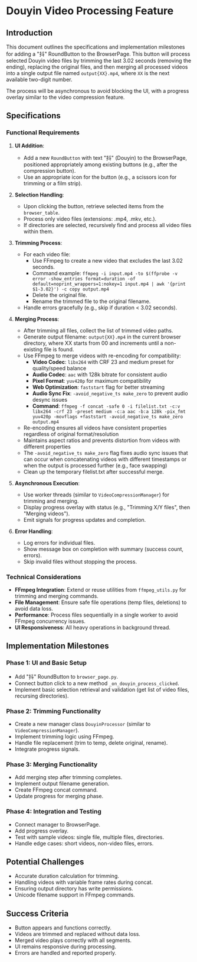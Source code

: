 # Douyin Video Processing Feature

## Introduction

This document outlines the specifications and implementation milestones for adding a "抖" RoundButton to the BrowserPage. This button will process selected Douyin video files by trimming the last 3.02 seconds (removing the ending), replacing the original files, and then merging all processed videos into a single output file named `output{XX}.mp4`, where `XX` is the next available two-digit number.

The process will be asynchronous to avoid blocking the UI, with a progress overlay similar to the video compression feature.

## Specifications

### Functional Requirements

1. **UI Addition**:

   - Add a new `RoundButton` with text "抖" (Douyin) to the BrowserPage, positioned appropriately among existing buttons (e.g., after the compression button).
   - Use an appropriate icon for the button (e.g., a scissors icon for trimming or a film strip).

2. **Selection Handling**:

   - Upon clicking the button, retrieve selected items from the `browser_table`.
   - Process only video files (extensions: .mp4, .mkv, etc.).
   - If directories are selected, recursively find and process all video files within them.

3. **Trimming Process**:

   - For each video file:
     - Use FFmpeg to create a new video that excludes the last 3.02 seconds.
     - Command example: `ffmpeg -i input.mp4 -to $(ffprobe -v error -show_entries format=duration -of default=noprint_wrappers=1:nokey=1 input.mp4 | awk '{print $1-3.02}') -c copy output.mp4`
     - Delete the original file.
     - Rename the trimmed file to the original filename.
   - Handle errors gracefully (e.g., skip if duration < 3.02 seconds).

4. **Merging Process**:

   - After trimming all files, collect the list of trimmed video paths.
   - Generate output filename: `output{XX}.mp4` in the current browser directory, where XX starts from 00 and increments until a non-existing file is found.
   - Use FFmpeg to merge videos with re-encoding for compatibility:
     - **Video Codec**: `libx264` with CRF 23 and medium preset for quality/speed balance
     - **Audio Codec**: `aac` with 128k bitrate for consistent audio
     - **Pixel Format**: `yuv420p` for maximum compatibility
     - **Web Optimization**: `faststart` flag for better streaming
     - **Audio Sync Fix**: `-avoid_negative_ts make_zero` to prevent audio desync issues
     - **Command**: `ffmpeg -f concat -safe 0 -i filelist.txt -c:v libx264 -crf 23 -preset medium -c:a aac -b:a 128k -pix_fmt yuv420p -movflags +faststart -avoid_negative_ts make_zero output.mp4`
   - Re-encoding ensures all videos have consistent properties regardless of original format/resolution
   - Maintains aspect ratios and prevents distortion from videos with different properties
   - The `-avoid_negative_ts make_zero` flag fixes audio sync issues that can occur when concatenating videos with different timestamps or when the output is processed further (e.g., face swapping)
   - Clean up the temporary filelist.txt after successful merge.

5. **Asynchronous Execution**:

   - Use worker threads (similar to `VideoCompressionManager`) for trimming and merging.
   - Display progress overlay with status (e.g., "Trimming X/Y files", then "Merging videos").
   - Emit signals for progress updates and completion.

6. **Error Handling**:
   - Log errors for individual files.
   - Show message box on completion with summary (success count, errors).
   - Skip invalid files without stopping the process.

### Technical Considerations

- **FFmpeg Integration**: Extend or reuse utilities from `ffmpeg_utils.py` for trimming and merging commands.
- **File Management**: Ensure safe file operations (temp files, deletions) to avoid data loss.
- **Performance**: Process files sequentially in a single worker to avoid FFmpeg concurrency issues.
- **UI Responsiveness**: All heavy operations in background thread.

## Implementation Milestones

### Phase 1: UI and Basic Setup

- Add "抖" RoundButton to `browser_page.py`.
- Connect button click to a new method `_on_douyin_process_clicked`.
- Implement basic selection retrieval and validation (get list of video files, recursing directories).

### Phase 2: Trimming Functionality

- Create a new manager class `DouyinProcessor` (similar to `VideoCompressionManager`).
- Implement trimming logic using FFmpeg.
- Handle file replacement (trim to temp, delete original, rename).
- Integrate progress signals.

### Phase 3: Merging Functionality

- Add merging step after trimming completes.
- Implement output filename generation.
- Create FFmpeg concat command.
- Update progress for merging phase.

### Phase 4: Integration and Testing

- Connect manager to BrowserPage.
- Add progress overlay.
- Test with sample videos: single file, multiple files, directories.
- Handle edge cases: short videos, non-video files, errors.

## Potential Challenges

- Accurate duration calculation for trimming.
- Handling videos with variable frame rates during concat.
- Ensuring output directory has write permissions.
- Unicode filename support in FFmpeg commands.

## Success Criteria

- Button appears and functions correctly.
- Videos are trimmed and replaced without data loss.
- Merged video plays correctly with all segments.
- UI remains responsive during processing.
- Errors are handled and reported properly.
